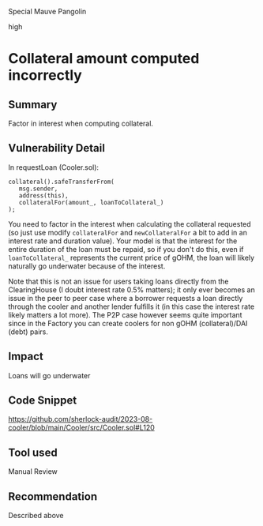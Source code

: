 Special Mauve Pangolin

high

# Collateral amount computed incorrectly
## Summary

Factor in interest when computing collateral. 

## Vulnerability Detail


In requestLoan (Cooler.sol):

```solidity
collateral().safeTransferFrom(
   msg.sender,
   address(this),
   collateralFor(amount_, loanToCollateral_)
);
```

You need to factor in the interest when calculating the collateral requested (so just use modify `collateralFor` and `newCollateralFor` a bit to add in an interest rate and duration value). Your model is that the interest for the entire duration of the loan must be repaid, so if you don't do this, even if `loanToCollateral_` represents the current price of gOHM, the loan will likely naturally go underwater because of the interest.

Note that this is not an issue for users taking loans directly from the ClearingHouse (I doubt interest rate 0.5% matters); it only ever becomes an issue in the peer to peer case where a borrower requests a loan directly through the cooler and another lender fulfills it (in this case the interest rate likely matters a lot more). The P2P case however seems quite important since in the Factory you can create coolers for non gOHM (collateral)/DAI (debt) pairs. 

## Impact

Loans will go underwater 

## Code Snippet
https://github.com/sherlock-audit/2023-08-cooler/blob/main/Cooler/src/Cooler.sol#L120

## Tool used

Manual Review

## Recommendation

Described above